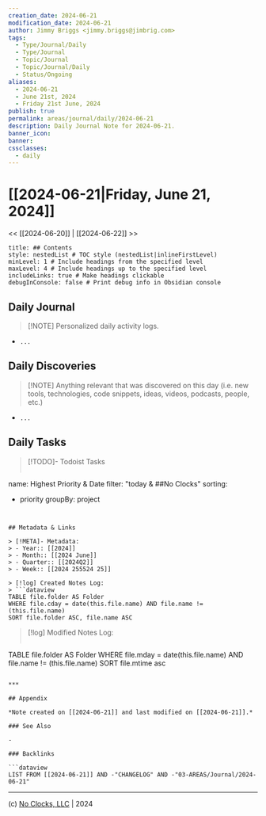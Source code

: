 ```yaml
---
creation_date: 2024-06-21
modification_date: 2024-06-21
author: Jimmy Briggs <jimmy.briggs@jimbrig.com>
tags:
  - Type/Journal/Daily
  - Type/Journal
  - Topic/Journal
  - Topic/Journal/Daily
  - Status/Ongoing
aliases:
  - 2024-06-21
  - June 21st, 2024
  - Friday 21st June, 2024
publish: true
permalink: areas/journal/daily/2024-06-21
description: Daily Journal Note for 2024-06-21.
banner_icon:
banner:
cssclasses:
  - daily
---
```



# [[2024-06-21|Friday, June 21, 2024]]

<< [[2024-06-20]] | [[2024-06-22]] >>

```table-of-contents
title: ## Contents 
style: nestedList # TOC style (nestedList|inlineFirstLevel)
minLevel: 1 # Include headings from the specified level
maxLevel: 4 # Include headings up to the specified level
includeLinks: true # Make headings clickable
debugInConsole: false # Print debug info in Obsidian console
```

## Daily Journal

> [!NOTE] Personalized daily activity logs.

- `...`

## Daily Discoveries

> [!NOTE] Anything relevant that was discovered on this day (i.e. new tools, technologies, code snippets, ideas, videos, podcasts, people, etc.)

- `...`

## Daily Tasks

> [!TODO]- Todoist Tasks
> ```todoist
name: Highest Priority & Date
filter: "today & ##No Clocks"
sorting:
   - priority
groupBy: project
```


## Metadata & Links

> [!META]- Metadata:
> - Year:: [[2024]]
> - Month:: [[2024 June]]
> - Quarter:: [[2024Q2]]
> - Week:: [[2024 255524 25]]

> [!log] Created Notes Log:
> ```dataview
TABLE file.folder AS Folder
WHERE file.cday = date(this.file.name) AND file.name != (this.file.name)
SORT file.folder ASC, file.name ASC
```

> [!log] Modified Notes Log:
> ```dataview
TABLE file.folder AS Folder
WHERE file.mday = date(this.file.name) AND file.name != (this.file.name)
SORT file.mtime asc
```

***

## Appendix

*Note created on [[2024-06-21]] and last modified on [[2024-06-21]].*

### See Also

- 

### Backlinks

```dataview
LIST FROM [[2024-06-21]] AND -"CHANGELOG" AND -"03-AREAS/Journal/2024-06-21"
```

***

(c) [No Clocks, LLC](https://github.com/noclocks) | 2024



